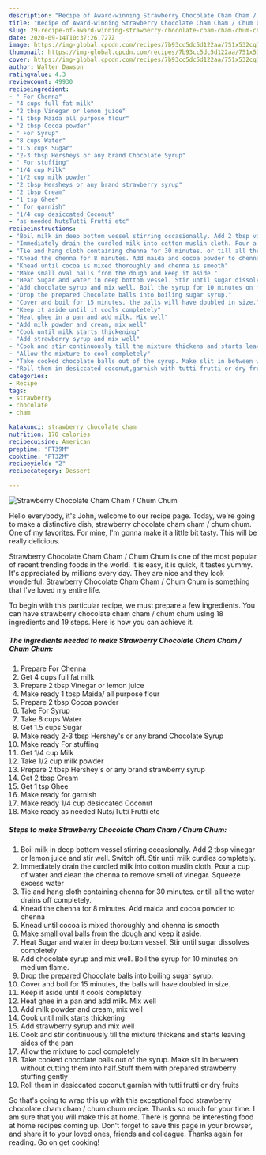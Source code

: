 ```yaml
---
description: "Recipe of Award-winning Strawberry Chocolate Cham Cham / Chum Chum"
title: "Recipe of Award-winning Strawberry Chocolate Cham Cham / Chum Chum"
slug: 29-recipe-of-award-winning-strawberry-chocolate-cham-cham-chum-chum
date: 2020-09-14T10:37:26.727Z
image: https://img-global.cpcdn.com/recipes/7b93cc5dc5d122aa/751x532cq70/strawberry-chocolate-cham-cham-chum-chum-recipe-main-photo.jpg
thumbnail: https://img-global.cpcdn.com/recipes/7b93cc5dc5d122aa/751x532cq70/strawberry-chocolate-cham-cham-chum-chum-recipe-main-photo.jpg
cover: https://img-global.cpcdn.com/recipes/7b93cc5dc5d122aa/751x532cq70/strawberry-chocolate-cham-cham-chum-chum-recipe-main-photo.jpg
author: Walter Dawson
ratingvalue: 4.3
reviewcount: 49930
recipeingredient:
- " For Chenna"
- "4 cups full fat milk"
- "2 tbsp Vinegar or lemon juice"
- "1 tbsp Maida all purpose flour"
- "2 tbsp Cocoa powder"
- " For Syrup"
- "8 cups Water"
- "1.5 cups Sugar"
- "2-3 tbsp Hersheys or any brand Chocolate Syrup"
- " For stuffing"
- "1/4 cup Milk"
- "1/2 cup milk powder"
- "2 tbsp Hersheys or any brand strawberry syrup"
- "2 tbsp Cream"
- "1 tsp Ghee"
- " for garnish"
- "1/4 cup desiccated Coconut"
- "as needed NutsTutti Frutti etc"
recipeinstructions:
- "Boil milk in deep bottom vessel stirring occasionally. Add 2 tbsp vinegar or lemon juice and stir well. Switch off. Stir until milk curdles completely."
- "Immediately drain the curdled milk into cotton muslin cloth. Pour a cup of water and clean the chenna to remove smell of vinegar. Squeeze excess water"
- "Tie and hang cloth containing chenna for 30 minutes. or till all the water drains off completely."
- "Knead the chenna for 8 minutes. Add maida and cocoa powder to chenna"
- "Knead until cocoa is mixed thoroughly and chenna is smooth"
- "Make small oval balls from the dough and keep it aside."
- "Heat Sugar and water in deep bottom vessel. Stir until sugar dissolves completely"
- "Add chocolate syrup and mix well. Boil the syrup for 10 minutes on medium flame."
- "Drop the prepared Chocolate balls into boiling sugar syrup."
- "Cover and boil for 15 minutes, the balls will have doubled in size."
- "Keep it aside until it cools completely"
- "Heat ghee in a pan and add milk. Mix well"
- "Add milk powder and cream, mix well"
- "Cook until milk starts thickening"
- "Add strawberry syrup and mix well"
- "Cook and stir continuously till the mixture thickens and starts leaving sides of the pan"
- "Allow the mixture to cool completely"
- "Take cooked chocolate balls out of the syrup. Make slit in between without cutting them into half.Stuff them with prepared strawberry stuffing gently"
- "Roll them in desiccated coconut,garnish with tutti frutti or dry fruits"
categories:
- Recipe
tags:
- strawberry
- chocolate
- cham

katakunci: strawberry chocolate cham 
nutrition: 170 calories
recipecuisine: American
preptime: "PT39M"
cooktime: "PT32M"
recipeyield: "2"
recipecategory: Dessert

---
```



![Strawberry Chocolate Cham Cham / Chum Chum](https://img-global.cpcdn.com/recipes/7b93cc5dc5d122aa/751x532cq70/strawberry-chocolate-cham-cham-chum-chum-recipe-main-photo.jpg)

Hello everybody, it's John, welcome to our recipe page. Today, we're going to make a distinctive dish, strawberry chocolate cham cham / chum chum. One of my favorites. For mine, I'm gonna make it a little bit tasty. This will be really delicious.



Strawberry Chocolate Cham Cham / Chum Chum is one of the most popular of recent trending foods in the world. It is easy, it is quick, it tastes yummy. It's appreciated by millions every day. They are nice and they look wonderful. Strawberry Chocolate Cham Cham / Chum Chum is something that I've loved my entire life.


To begin with this particular recipe, we must prepare a few ingredients. You can have strawberry chocolate cham cham / chum chum using 18 ingredients and 19 steps. Here is how you can achieve it.

<!--inarticleads1-->

##### The ingredients needed to make Strawberry Chocolate Cham Cham / Chum Chum:

1. Prepare  For Chenna
1. Get 4 cups full fat milk
1. Prepare 2 tbsp Vinegar or lemon juice
1. Make ready 1 tbsp Maida/ all purpose flour
1. Prepare 2 tbsp Cocoa powder
1. Take  For Syrup
1. Take 8 cups Water
1. Get 1.5 cups Sugar
1. Make ready 2-3 tbsp Hershey&#39;s or any brand Chocolate Syrup
1. Make ready  For stuffing
1. Get 1/4 cup Milk
1. Take 1/2 cup milk powder
1. Prepare 2 tbsp Hershey&#39;s or any brand strawberry syrup
1. Get 2 tbsp Cream
1. Get 1 tsp Ghee
1. Make ready  for garnish
1. Make ready 1/4 cup desiccated Coconut
1. Make ready as needed Nuts/Tutti Frutti etc




<!--inarticleads2-->

##### Steps to make Strawberry Chocolate Cham Cham / Chum Chum:

1. Boil milk in deep bottom vessel stirring occasionally. Add 2 tbsp vinegar or lemon juice and stir well. Switch off. Stir until milk curdles completely.
1. Immediately drain the curdled milk into cotton muslin cloth. Pour a cup of water and clean the chenna to remove smell of vinegar. Squeeze excess water
1. Tie and hang cloth containing chenna for 30 minutes. or till all the water drains off completely.
1. Knead the chenna for 8 minutes. Add maida and cocoa powder to chenna
1. Knead until cocoa is mixed thoroughly and chenna is smooth
1. Make small oval balls from the dough and keep it aside.
1. Heat Sugar and water in deep bottom vessel. Stir until sugar dissolves completely
1. Add chocolate syrup and mix well. Boil the syrup for 10 minutes on medium flame.
1. Drop the prepared Chocolate balls into boiling sugar syrup.
1. Cover and boil for 15 minutes, the balls will have doubled in size.
1. Keep it aside until it cools completely
1. Heat ghee in a pan and add milk. Mix well
1. Add milk powder and cream, mix well
1. Cook until milk starts thickening
1. Add strawberry syrup and mix well
1. Cook and stir continuously till the mixture thickens and starts leaving sides of the pan
1. Allow the mixture to cool completely
1. Take cooked chocolate balls out of the syrup. Make slit in between without cutting them into half.Stuff them with prepared strawberry stuffing gently
1. Roll them in desiccated coconut,garnish with tutti frutti or dry fruits




So that's going to wrap this up with this exceptional food strawberry chocolate cham cham / chum chum recipe. Thanks so much for your time. I am sure that you will make this at home. There is gonna be interesting food at home recipes coming up. Don't forget to save this page in your browser, and share it to your loved ones, friends and colleague. Thanks again for reading. Go on get cooking!
